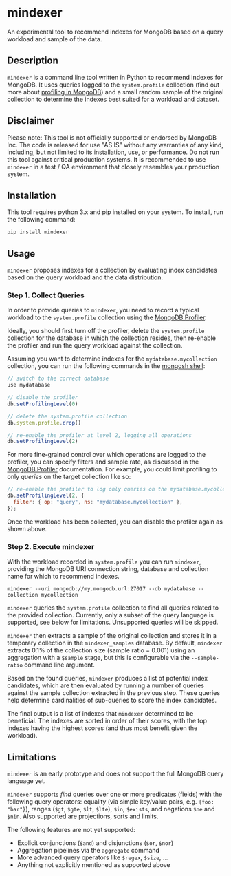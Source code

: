 # mindexer

An experimental tool to recommend indexes for MongoDB based on a query workload and sample of the data.

## Description

`mindexer` is a command line tool written in Python to recommend indexes for MongoDB. It uses queries logged to the `system.profile` collection (find out more about [profiling in MongoDB](https://www.mongodb.com/docs/manual/tutorial/manage-the-database-profiler/)) and a small random sample of the original collection to determine the indexes best suited for a workload and dataset.

## Disclaimer

Please note: This tool is not officially supported or endorsed by MongoDB Inc. The code is released for use "AS IS" without any warranties of any kind, including, but not limited to its installation, use, or performance. Do not run this tool against critical production systems. It is recommended to use `mindexer` in a test / QA environment that closely resembles your production system.

## Installation

This tool requires python 3.x and pip installed on your system. To install, run the following command:

```bash
pip install mindexer
```

## Usage

`mindexer` proposes indexes for a collection by evaluating index candidates based on the query workload and the data distribution.

### Step 1. Collect Queries

In order to provide queries to `mindexer`, you need to record a typical workload to the `system.profile` collection using the [MongoDB Profiler](https://www.mongodb.com/docs/v5.0/tutorial/manage-the-database-profiler/).

Ideally, you should first turn off the profiler, delete the `system.profile` collection for the database in which the collection resides, then re-enable the profiler and run the query workload against the collection.

Assuming you want to determine indexes for the `mydatabase.mycollection` collection, you can run the following commands in the [mongosh shell](https://www.mongodb.com/docs/mongodb-shell/):

```js
// switch to the correct database
use mydatabase

// disable the profiler
db.setProfilingLevel(0)

// delete the system.profile collection
db.system.profile.drop()

// re-enable the profiler at level 2, logging all operations
db.setProfilingLevel(2)
```

For more fine-grained control over which operations are logged to the profiler, you can specify filters and sample rate, as discussed in the [MongoDB Profiler](https://www.mongodb.com/docs/v5.0/tutorial/manage-the-database-profiler/#set-a-filter-to-determine-profiled-operations) documentation. For example, you could limit profiling to only _queries_ on the target collection like so:

```js
// re-enable the profiler to log only queries on the mydatabase.mycollection namespace
db.setProfilingLevel(2, {
  filter: { op: "query", ns: "mydatabase.mycollection" },
});
```

Once the workload has been collected, you can disable the profiler again as shown above.

### Step 2. Execute mindexer

With the workload recorded in `system.profile` you can run `mindexer`, providing the MongoDB URI connection string, database and collection name for which to recommend indexes.

```
mindexer --uri mongodb://my.mongodb.url:27017 --db mydatabase --collection mycollection
```

`mindexer` queries the `system.profile` collection to find all queries related to the provided collection. Currently, only a subset of the query language is supported, see below for limitations. Unsupported queries will be skipped.

`mindexer` then extracts a sample of the original collection and stores it in a temporary collection in the `mindexer_samples` database. By default, `mindexer` extracts 0.1% of the collection size (sample ratio = 0.001) using an aggregation with a `$sample` stage, but this is configurable via the `--sample-ratio` command line argument.

Based on the found queries, `mindexer` produces a list of potential index candidates, which are then evaluated by running a number of queries against the sample collection extracted in the previous step. These queries help determine cardinalities of sub-queries to score the index candidates.

The final output is a list of indexes that `mindexer` determined to be beneficial. The indexes are sorted in order of their scores, with the top indexes having the highest scores (and thus most benefit given the workload).

## Limitations

`mindexer` is an early prototype and does not support the full MongoDB query language yet.

`mindexer` supports _find_ queries over one or more predicates (fields) with the following query operators: equality (via simple key/value pairs, e.g. `{foo: "bar"}`), ranges (`$gt`, `$gte`, `$lt`, `$lte`), `$in`, `$exists`, and negations `$ne` and `$nin`. Also supported are projections, sorts and limits.

The following features are not yet supported:

- Explicit conjunctions (`$and`) and disjunctions (`$or`, `$nor`)
- Aggregation pipelines via the `aggregate` command
- More advanced query operators like `$regex`, `$size`, ...
- Anything not explicitly mentioned as supported above
